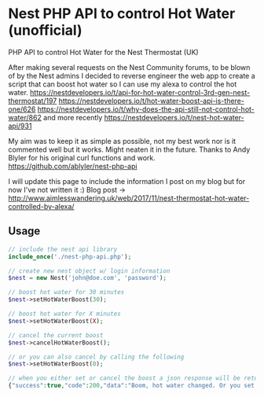 # Nest PHP API to control Hot Water (unofficial)

PHP API to control Hot Water for the Nest Thermostat (UK)

After making several requests on the Nest Community forums, to be blown of by the Nest admins I decided to reverse engineer the web app to create a script that can boost hot water so I can use my alexa to control the hot water.
https://nestdevelopers.io/t/api-for-hot-water-control-3rd-gen-nest-thermostat/197
https://nestdevelopers.io/t/hot-water-boost-api-is-there-one/626
https://nestdevelopers.io/t/why-does-the-api-still-not-control-hot-water/862
and more recently https://nestdevelopers.io/t/nest-hot-water-api/931

My aim was to keep it as simple as possible, not my best work nor is it commented well but it works. Might neaten it in the future.
Thanks to Andy Blyler for his original curl functions and work. https://github.com/ablyler/nest-php-api

I will update this page to include the information I post on my blog but for now I've not written it :)
Blog post -> http://www.aimlesswandering.uk/web/2017/11/nest-thermostat-hot-water-controlled-by-alexa/


## Usage

```php
// include the nest api library
include_once('./nest-php-api.php');

// create new nest object w/ login information
$nest = new Nest('john@doe.com', 'password');

// boost hot water for 30 minutes
$nest->setHotWaterBoost(30);

// boost hot water for X minutes
$nest->setHotWaterBoost(X);

// cancel the current boost
$nest->cancelHotWaterBoost();

// or you can also cancel by calling the following
$nest->setHotWaterBoost(0);

// when you either set or cancel the boost a json response will be returned
{"success":true,"code":200,"data":"Boom, hot water changed. Or you set it to the same as before."}

```